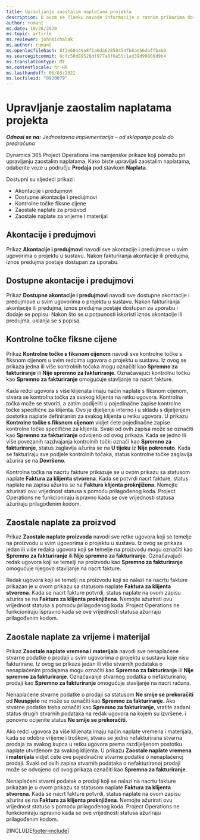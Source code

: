 ```yaml
---
title: Upravljanje zaostalim naplatama projekta
description: U ovom se članku navode informacije o raznim prikazima dostupnim za uporabu tijekom upravljanja zaostalom naplatom na projektima.
author: rumant
ms.date: 10/26/2020
ms.topic: article
ms.reviewer: johnmichalak
ms.author: rumant
ms.openlocfilehash: 8f2e68449a8f1a0da62850454fb8ae56daffbab0
ms.sourcegitcommit: 6cfc50d89528df977a8f6a55c1ad39d99800d9b4
ms.translationtype: MT
ms.contentlocale: hr-HR
ms.lasthandoff: 06/03/2022
ms.locfileid: "8930079"
---
```

# <a name="manage-project-billing-backlog"></a>Upravljanje zaostalim naplatama projekta 

_**Odnosi se na:** Jednostavna implementacija – od sklapanja posla do predračuna_

Dynamics 365 Project Operations ima namjenske prikaze koji pomažu pri upravljanju zaostalim naplatama. Kako biste upravljali zaostalim naplatama, odaberite veze u području **Prodaja** pod stavkom **Naplata**. 

Dostupni su sljedeći prikazi:

- Akontacije i predujmovi
- Dostupne akontacije i predujmovi
- Kontrolne točke fiksne cijene
- Zaostale naplate za proizvod
- Zaostale naplate za vrijeme i materijal

## <a name="retainers-and-advances"></a>Akontacije i predujmovi

Prikaz **Akontacije i predujmovi** navodi sve akontacije i predujmove u svim ugovorima o projektu u sustavu. Nakon fakturiranja akontacije ili predujma, iznos predujma postaje dostupan za uporabu.

## <a name="available-retainers-and-advances"></a>Dostupne akontacije i predujmovi

Prikaz **Dostupne akontacije i predujmovi** navodi sve dostupne akontacije i predujmove u svim ugovorima o projektu u sustavu. Nakon fakturiranja akontacije ili predujma, iznos predujma postaje dostupan za uporabu i dodaje se popisu. Nakon što se u potpunosti iskoristi iznos akontacije ili predujma, uklanja se s popisa.

## <a name="fixed-price-milestones"></a>Kontrolne točke fiksne cijene

Prikaz **Kontrolne točke s fiksnom cijenom** navodi sve kontrolne točke s fiksnom cijenom u svim redcima ugovora o projektu u sustavu. Iz ovog se prikaza jedna ili više kontrolnih točaka mogu označiti kao **Spremno za fakturiranje** ili **Nije spremno za fakturiranje**. Označavajući kontrolnu točku kao **Spremno za fakturiranje** omogućuje stavljanje na nacrt fakture.

Kada redci ugovora s više klijenata imaju način naplate s fiksnom cijenom, stvara se kontrolna točka za svakog klijenta na retku ugovora. Kontrolna točka može se stvoriti, a zatim podijeliti u pojedinačne zapise kontrolne točke specifične za klijenta. Ovo je dijeljenje interno i u skladu s dijeljenjem postotka naplate definiranim za svakog klijenta u retku ugovora. U prikazu **Kontrolne točke s fiksnom cijenom** vidjet ćete pojedinačne zapise kontrolne točke specifične za klijenta. Svaki od ovih zapisa može se označiti kao **Spremno za fakturiranje** odvojeno od ovog prikaza. Kada se jedno ili više povezanih razdvajanja kontrolnih točki označi kao **Spremno za fakturiranje**, status zaglavlja ažurira se na **U tijeku** iz **Nije pokrenuto**. Kada se fakturiraju sve podjele kontrolnih točaka, status kontrolne točke zaglavlja ažurira se na **Dovršeno**.

Kontrolna točka na nacrtu fakture prikazuje se u ovom prikazu sa statusom naplate **Faktura za klijenta stvorena**. Kada se potvrdi nacrt fakture, status naplate na zapisu ažurira se na **Faktura klijenta proknjižena**. Nemojte ažurirati ovu vrijednost statusa s pomoću prilagođenog koda. Project Operations ne funkcioniraju ispravno kada se ove vrijednosti statusa ažuriraju prilagođenim kodom.

## <a name="product-billing-backlog"></a>Zaostale naplate za proizvod

Prikaz **Zaostale naplate proizvoda** navodi sve retke ugovora koji se temelje na proizvodu u svim ugovorima o projektu u sustavu. Iz ovog se prikaza jedan ili više redaka ugovora koji se temelje na proizvodu mogu označiti kao **Spremno za fakturiranje** ili **Nije spremno za fakturiranje**. Označavajući redak ugovora koji se temelji na proizvodu kao **Spremno za fakturiranje** omogućuje njegovo stavljanje na nacrt fakture.

Redak ugovora koji se temelji na proizvodu koji se nalazi na nacrtu fakture prikazan je u ovom prikazu sa statusom naplate **Faktura za klijenta stvorena**. Kada se nacrt fakture potvrdi, status naplate na ovom zapisu ažurira se na **Faktura za klijenta proknjižena**. Nemojte ažurirati ovu vrijednost statusa s pomoću prilagođenog koda. Project Operations ne funkcioniraju ispravno kada se ove vrijednosti statusa ažuriraju prilagođenim kodom.

## <a name="time-and-material-billing-backlog"></a>Zaostale naplate za vrijeme i materijal

Prikaz **Zaostale naplate vremena i materijala** navodi sve nenaplaćene stvarne podatke o prodaji u svim ugovorima o projektu u sustavu koje nisu fakturirane. Iz ovog se prikaza jedan ili više stvarnih podataka o nenaplaćenim prodajama mogu označiti kao **Spremno za fakturiranje** ili **Nije spremno za fakturiranje**. Označavanje stvarnog podatka o nefakturiranoj prodaji kao **Spremno za fakturiranje** omogućuje stavljanje na nacrt računa.

Nenaplaćene stvarne podatke o prodaji sa statusom **Ne smije se prekoračiti** od **Neuspjelo** ne može se označiti kao **Spremno za fakturiranje**. Ako stvarne podatke treba označiti kao **Spremno za fakturiranje**, vratite zadani status drugih stvarnih podataka na redak ugovora na kojem su izvršene. i ponovno ocijenite status **Ne smije se prekoračiti**.

Ako redci ugovora za više klijenata imaju način naplate vremena i materijala, kada se odobre vrijeme i troškovi, stvara se jedna nefakturirana stvarna prodaja za svakog kupca u retku ugovora prema razdijeljenom postotku naplate utvrđenom za svakog klijenta. U prikazu **Zaostale naplate vremena i materijala** vidjet ćete ove pojedinačne stvarne podatke o nenaplaćenoj prodaji. Svaki od ovih zapisa stvarnih podataka o nefakturiranoj prodaji može se odvojeno od ovog prikaza označiti kao **Spremno za fakturiranje**.

Nenaplaćeni stvarni podatak o prodaji koji se nalazi na nacrtu fakture prikazan je u ovom prikazu sa statusom naplate **Faktura za klijenta stvorena**. Kada se nacrt fakture potvrdi, status naplate na ovom zapisu ažurira se na **Faktura za klijenta proknjižena**. Nemojte ažurirati ovu vrijednost statusa s pomoću prilagođenog koda. Project Operations ne funkcioniraju ispravno kada se ove vrijednosti statusa ažuriraju prilagođenim kodom.


[!INCLUDE[footer-include](../../includes/footer-banner.md)]
